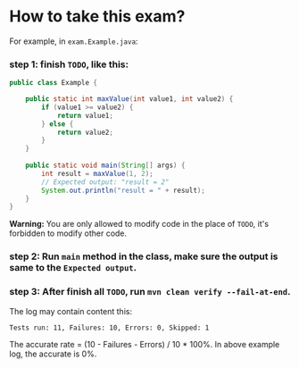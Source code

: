 # How to take this exam?

For example, in `exam.Example.java`:

### step 1: finish `TODO`, like this:
```java
public class Example {

    public static int maxValue(int value1, int value2) {
        if (value1 >= value2) {
            return value1;
        } else {
            return value2;
        }
    }
    
    public static void main(String[] args) {
        int result = maxValue(1, 2);
        // Expected output: "result = 2"
        System.out.println("result = " + result);
    }
}
```

**Warning:** You are only allowed to modify code in the place of `TODO`, it's forbidden to modify other code.

### step 2: Run `main` method in the class, make sure the output is same to the `Expected output`.

### step 3: After finish all `TODO`, run `mvn clean verify --fail-at-end`. 
The log may contain content this:
```
Tests run: 11, Failures: 10, Errors: 0, Skipped: 1
```
The accurate rate = (10 - Failures - Errors) / 10 * 100%. In above example log, the accurate is 0%.